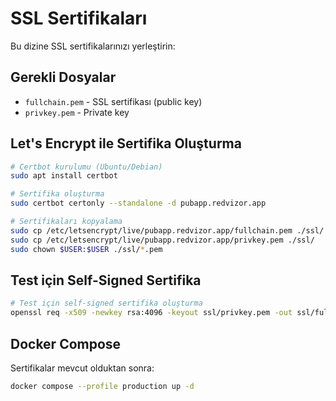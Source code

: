 # SSL Sertifikaları

Bu dizine SSL sertifikalarınızı yerleştirin:

## Gerekli Dosyalar

- `fullchain.pem` - SSL sertifikası (public key)
- `privkey.pem` - Private key

## Let's Encrypt ile Sertifika Oluşturma

```bash
# Certbot kurulumu (Ubuntu/Debian)
sudo apt install certbot

# Sertifika oluşturma
sudo certbot certonly --standalone -d pubapp.redvizor.app

# Sertifikaları kopyalama
sudo cp /etc/letsencrypt/live/pubapp.redvizor.app/fullchain.pem ./ssl/
sudo cp /etc/letsencrypt/live/pubapp.redvizor.app/privkey.pem ./ssl/
sudo chown $USER:$USER ./ssl/*.pem
```

## Test için Self-Signed Sertifika

```bash
# Test için self-signed sertifika oluşturma
openssl req -x509 -newkey rsa:4096 -keyout ssl/privkey.pem -out ssl/fullchain.pem -days 365 -nodes -subj "/CN=pubapp.redvizor.app"
```

## Docker Compose

Sertifikalar mevcut olduktan sonra:

```bash
docker compose --profile production up -d
```
